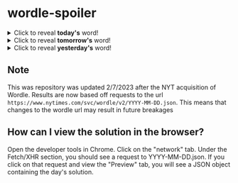 # wordle-spoiler

<details>
  <summary>Click to reveal <b>today's</b> word!</summary>
  <br>
  <b> since </b>
</details>

<details>
  <summary>Click to reveal <b>tomorrow's</b> word!</summary>
  <br>
  <b> erupt </b>
</details>

<details>
  <summary>Click to reveal <b>yesterday's</b> word!</summary>
  <br>
  <b> local </b>
</details>

## Note
This was repository was updated 2/7/2023 after the NYT acquisition of Wordle. Results are now based off requests to the url `https://www.nytimes.com/svc/wordle/v2/YYYY-MM-DD.json`. This means that changes to the wordle url may result in future breakages

## How can I view the solution in the browser?
Open the developer tools in Chrome. Click on the "network" tab. Under the Fetch/XHR section, you should see a request to YYYY-MM-DD.json. If you click on that request and view the "Preview" tab, you will see a JSON object containing the day's solution.